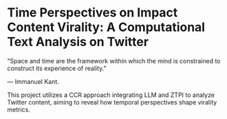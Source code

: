 # Time Perspectives on Impact Content Virality: A Computational Text Analysis on Twitter

"Space and time are the framework within which the mind is constrained to construct its experience of reality." 

— Immanuel Kant.


This project utilizes a CCR approach integrating LLM and ZTPI to analyze Twitter content, aiming to reveal how temporal perspectives shape virality metrics.
